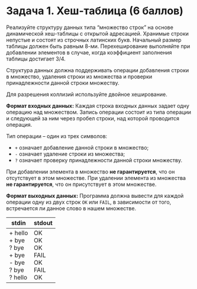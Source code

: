 # Задача 1. Хеш-таблица (6 баллов)
Реализуйте структуру данных типа “множество строк” на основе динамической хеш-таблицы с открытой адресацией. Хранимые
строки непустые и состоят из строчных латинских букв. Начальный размер таблицы должен быть равным 8-ми. Перехеширование
выполняйте при добавлении элементов в случае, когда коэффициент заполнения таблицы достигает 3/4.

Структура данных должна поддерживать операции добавления строки в множество, удаления строки из множества и проверки
принадлежности данной строки множеству.

Для разрешения коллизий используйте двойное хеширование.

**Формат входных данных:**
Каждая строка входных данных задает одну операцию над множеством. Запись операции состоит из типа операции и следующей
за ним через пробел строки, над которой проводится операция.

Тип операции – один из трех символов:

* `+` означает добавление данной строки в множество;
* `-` означает удаление строки из множества;
* `?` означает проверку принадлежности данной строки множеству.

При добавлении элемента в множество **не гарантируется**, что он отсутствует в этом множестве. При удалении элемента из
множества **не гарантируется**, что он присутствует в этом множестве.

**Формат выходных данных:**
Программа должна вывести для каждой операции одну из двух строк `OK` или `FAIL`, в зависимости от того, встречается ли
данное слово в нашем множестве.

| stdin | stdout |
|-------|--------|
| + hello<br>+ bye<br>? bye<br>+ bye<br>- bye<br>? bye<br>? hello | OK<br>OK<br>OK<br>FAIL<br>OK<br>FAIL<br>OK |

